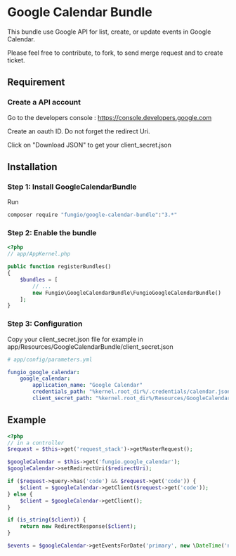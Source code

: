 # Google Calendar Bundle

This bundle use Google API for list, create, or update events in Google Calendar.

Please feel free to contribute, to fork, to send merge request and to create ticket.

## Requirement
### Create a API account

Go to the developers console : https://console.developers.google.com

Create an oauth ID. Do not forget the redirect Uri.

Click on "Download JSON" to get your client_secret.json


## Installation
### Step 1: Install GoogleCalendarBundle

Run

```bash
composer require "fungio/google-calendar-bundle":"3.*"
```

### Step 2: Enable the bundle

``` php
<?php
// app/AppKernel.php

public function registerBundles()
{
    $bundles = [
        // ...
        new Fungio\GoogleCalendarBundle\FungioGoogleCalendarBundle()
    ];
}
```

### Step 3: Configuration

Copy your client_secret.json file for example in app/Resources/GoogleCalendarBundle/client_secret.json

```yml
# app/config/parameters.yml

fungio_google_calendar:
    google_calendar:
        application_name: "Google Calendar"
        credentials_path: "%kernel.root_dir%/.credentials/calendar.json"
        client_secret_path: "%kernel.root_dir%/Resources/GoogleCalendarBundle/client_secret.json"
```


## Example

``` php
<?php
// in a controller
$request = $this->get('request_stack')->getMasterRequest();

$googleCalendar = $this->get('fungio.google_calendar');
$googleCalendar->setRedirectUri($redirectUri);

if ($request->query->has('code') && $request->get('code')) {
    $client = $googleCalendar->getClient($request->get('code'));
} else {
    $client = $googleCalendar->getClient();
}

if (is_string($client)) {
    return new RedirectResponse($client);
}

$events = $googleCalendar->getEventsForDate('primary', new \DateTime('now');
```
